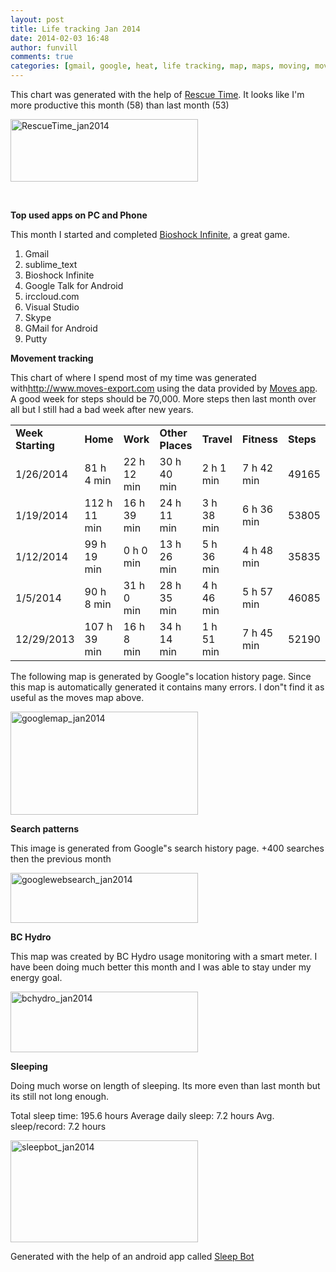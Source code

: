 ```yaml
---
layout: post
title: Life tracking Jan 2014
date: 2014-02-03 16:48
author: funvill
comments: true
categories: [gmail, google, heat, life tracking, map, maps, moving, movment, News, qt, search, sleeping, stats, steps, temp, tracking, Vancouver, walking, working]
---
```

This chart was generated with the help of <a href="https://www.rescuetime.com/">Rescue Time</a>. It looks like I'm more productive this month (58) than last month (53)

<a href="http://blog.abluestar.com/public/uploads/2014/02/RescueTime_jan2014.png"><img class="alignnone size-medium wp-image-3955" alt="RescueTime_jan2014" src="http://blog.abluestar.com/public/uploads/2014/02/RescueTime_jan2014-300x100.png" width="300" height="100" /></a>

&nbsp;

<strong>Top used apps on PC and Phone</strong>

This month I started and completed <a href="http://www.bioshockinfinite.com/">Bioshock Infinite</a>, a great game.
<ol>
	<li>Gmail</li>
	<li>sublime_text</li>
	<li>Bioshock Infinite</li>
	<li>Google Talk for Android</li>
	<li>irccloud.com</li>
	<li>Visual Studio</li>
	<li>Skype</li>
	<li>GMail for Android</li>
	<li>Putty</li>
</ol>
<strong>Movement tracking </strong>

This chart of where I spend most of my time was generated with<a href="http://www.moves-export.com/weeklysummaries">http://www.moves-export.com</a> using the data provided by <a href="http://moves-app.com/">Moves app</a>. A good week for steps should be 70,000. More steps then last month over all but I still had a bad week after new years.
<table dir="ltr" cellspacing="0" cellpadding="0"><colgroup> <col width="120" /> <col width="97" /> <col width="88" /> <col width="89" /> <col width="81" /> <col width="79" /> <col width="66" /></colgroup>
<tbody>
<tr>
<td><strong>Week Starting</strong></td>
<td><strong>Home</strong></td>
<td><strong>Work</strong></td>
<td><strong>Other Places</strong></td>
<td><strong>Travel</strong></td>
<td><strong>Fitness</strong></td>
<td><strong>Steps</strong></td>
</tr>
<tr>
<td>1/26/2014</td>
<td>81 h 4 min</td>
<td>22 h 12 min</td>
<td>30 h 40 min</td>
<td>2 h 1 min</td>
<td>7 h 42 min</td>
<td>49165</td>
</tr>
<tr>
<td>1/19/2014</td>
<td>112 h 11 min</td>
<td>16 h 39 min</td>
<td>24 h 11 min</td>
<td>3 h 38 min</td>
<td>6 h 36 min</td>
<td>53805</td>
</tr>
<tr>
<td>1/12/2014</td>
<td>99 h 19 min</td>
<td>0 h 0 min</td>
<td>13 h 26 min</td>
<td>5 h 36 min</td>
<td>4 h 48 min</td>
<td>35835</td>
</tr>
<tr>
<td>1/5/2014</td>
<td>90 h 8 min</td>
<td>31 h 0 min</td>
<td>28 h 35 min</td>
<td>4 h 46 min</td>
<td>5 h 57 min</td>
<td>46085</td>
</tr>
<tr>
<td>12/29/2013</td>
<td>107 h 39 min</td>
<td>16 h 8 min</td>
<td>34 h 14 min</td>
<td>1 h 51 min</td>
<td>7 h 45 min</td>
<td>52190</td>
</tr>
</tbody>
</table>
The following map is generated by Google&quot;s location history page. Since this map is automatically generated it contains many errors. I don&quot;t find it as useful as the moves map above.

<a href="http://blog.abluestar.com/public/uploads/2014/02/googlemap_jan2014.png"><img class="alignnone size-medium wp-image-3956" alt="googlemap_jan2014" src="http://blog.abluestar.com/public/uploads/2014/02/googlemap_jan2014-300x165.png" width="300" height="165" /></a>

<strong>Search patterns</strong>

This image is generated from Google&quot;s search history page. +400 searches then the previous month

<a href="http://blog.abluestar.com/public/uploads/2014/02/googlewebsearch_jan2014.png"><img class="alignnone size-medium wp-image-3957" alt="googlewebsearch_jan2014" src="http://blog.abluestar.com/public/uploads/2014/02/googlewebsearch_jan2014-300x80.png" width="300" height="80" /></a>

<strong>BC Hydro</strong>

This map was created by BC Hydro usage monitoring with a smart meter. I have been doing much better this month and I was able to stay under my energy goal.

<a href="http://blog.abluestar.com/public/uploads/2014/02/bchydro_jan2014.png"><img class="alignnone size-medium wp-image-3958" alt="bchydro_jan2014" src="http://blog.abluestar.com/public/uploads/2014/02/bchydro_jan2014-300x97.png" width="300" height="97" /></a>

<strong>Sleeping</strong>

Doing much worse on length of sleeping. Its more even than last month but its still not long enough.

Total sleep time: 195.6 hours
Average daily sleep: 7.2 hours
Avg. sleep/record: 7.2 hours

<a href="http://blog.abluestar.com/public/uploads/2014/02/sleepbot_jan2014.png"><img class="alignnone size-medium wp-image-3959" alt="sleepbot_jan2014" src="http://blog.abluestar.com/public/uploads/2014/02/sleepbot_jan2014-300x163.png" width="300" height="163" /></a>

Generated with the help of an android app called <a href="https://play.google.com/store/apps/details?id=com.lslk.sleepbot">Sleep Bot</a>
